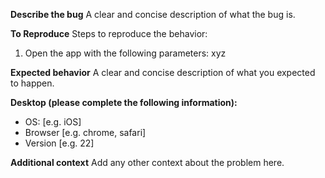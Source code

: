 **Describe the bug**
A clear and concise description of what the bug is.

**To Reproduce**
Steps to reproduce the behavior:
1. Open the app with the following parameters: xyz

**Expected behavior**
A clear and concise description of what you expected to happen.

**Desktop (please complete the following information):**
 - OS: [e.g. iOS]
 - Browser [e.g. chrome, safari]
 - Version [e.g. 22]

**Additional context**
Add any other context about the problem here.

